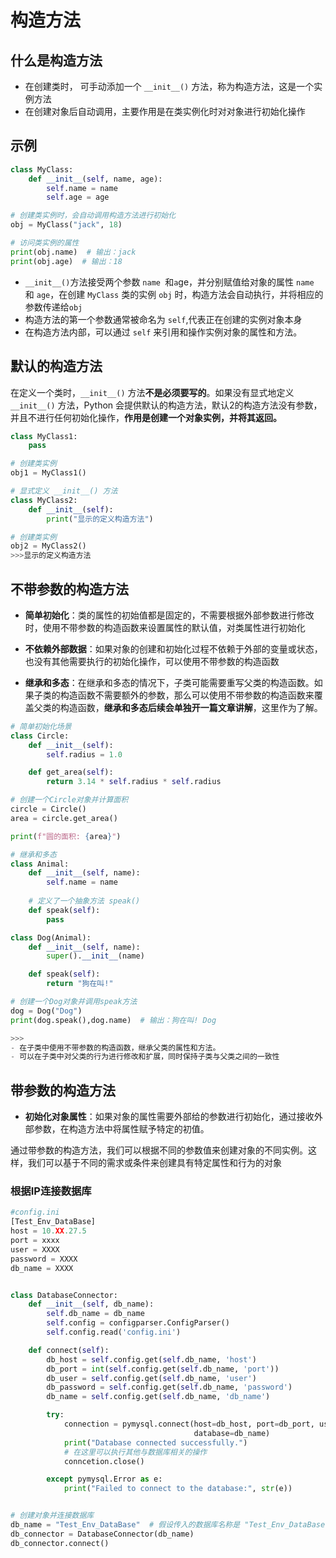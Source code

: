# 构造方法

## 什么是构造方法

- 在创建类时， 可手动添加一个  `__init__()` 方法，称为构造方法，这是一个实例方法
- 在创建对象后自动调用，主要作用是在类实例化时对对象进行初始化操作

## 示例

```python 
class MyClass:
    def __init__(self, name, age):
        self.name = name
        self.age = age

# 创建类实例时，会自动调用构造方法进行初始化
obj = MyClass("jack", 18)

# 访问类实例的属性
print(obj.name)  # 输出：jack
print(obj.age)  # 输出：18
```

- `__init__()`方法接受两个参数 `name `和`a`ge，并分别赋值给对象的属性 `name `和 `age`，在创建 `MyClass` 类的实例 `obj` 时，构造方法会自动执行，并将相应的参数传递给`obj`
- 构造方法的第一个参数通常被命名为 `self`,代表正在创建的实例对象本身
- 在构造方法内部，可以通过 `self` 来引用和操作实例对象的属性和方法。

## 默认的构造方法

在定义一个类时，`__init__()` 方法**不是必须要写的**。如果没有显式地定义 `__init__()` 方法，Python 会提供默认的构造方法，默认2的构造方法没有参数，并且不进行任何初始化操作，**作用是创建一个对象实例，并将其返回。**

```python 
class MyClass1:
    pass

# 创建类实例
obj1 = MyClass1()	

# 显式定义 __init__() 方法
class MyClass2:
    def __init__(self):
        print("显示的定义构造方法")

# 创建类实例
obj2 = MyClass2()
>>>显示的定义构造方法
```

## 不带参数的构造方法

- **简单初始化**：类的属性的初始值都是固定的，不需要根据外部参数进行修改时，使用不带参数的构造函数来设置属性的默认值，对类属性进行初始化
- **不依赖外部数据**：如果对象的创建和初始化过程不依赖于外部的变量或状态，也没有其他需要执行的初始化操作，可以使用不带参数的构造函数

- **继承和多态**：在继承和多态的情况下，子类可能需要重写父类的构造函数。如果子类的构造函数不需要额外的参数，那么可以使用不带参数的构造函数来覆盖父类的构造函数，**继承和多态后续会单独开一篇文章讲解**，这里作为了解。

```python 
# 简单初始化场景
class Circle:
    def __init__(self):
        self.radius = 1.0

    def get_area(self):
        return 3.14 * self.radius * self.radius

# 创建一个Circle对象并计算面积
circle = Circle()
area = circle.get_area()

print(f"圆的面积: {area}")
```

```python 
# 继承和多态
class Animal:
    def __init__(self, name):
        self.name = name
        
	# 定义了一个抽象方法 speak()
    def speak(self):
        pass

class Dog(Animal):
    def __init__(self, name):
        super().__init__(name)

    def speak(self):
        return "狗在叫!"

# 创建一个Dog对象并调用speak方法
dog = Dog("Dog")
print(dog.speak(),dog.name)  # 输出：狗在叫! Dog

>>>
- 在子类中使用不带参数的构造函数，继承父类的属性和方法。
- 可以在子类中对父类的行为进行修改和扩展，同时保持子类与父类之间的一致性
```

## 带参数的构造方法

- **初始化对象属性**：如果对象的属性需要外部给的参数进行初始化，通过接收外部参数，在构造方法中将属性赋予特定的初值。

通过带参数的构造方法，我们可以根据不同的参数值来创建对象的不同实例。这样，我们可以基于不同的需求或条件来创建具有特定属性和行为的对象

### 根据IP连接数据库

```python 
#config.ini
[Test_Env_DataBase]
host = 10.XX.27.5
port = xxxx
user = XXXX
password = XXXX
db_name = XXXX


class DatabaseConnector:
    def __init__(self, db_name):
        self.db_name = db_name
        self.config = configparser.ConfigParser()
        self.config.read('config.ini')

    def connect(self):
        db_host = self.config.get(self.db_name, 'host')
        db_port = int(self.config.get(self.db_name, 'port'))
        db_user = self.config.get(self.db_name, 'user')
        db_password = self.config.get(self.db_name, 'password')
        db_name = self.config.get(self.db_name, 'db_name')

        try:
            connection = pymysql.connect(host=db_host, port=db_port, user=db_user, password=db_password,
                                         database=db_name)
            print("Database connected successfully.")
            # 在这里可以执行其他与数据库相关的操作
            conncetion.close()

        except pymysql.Error as e:
            print("Failed to connect to the database:", str(e))


# 创建对象并连接数据库
db_name = "Test_Env_DataBase"  # 假设传入的数据库名称是 "Test_Env_DataBase"
db_connector = DatabaseConnector(db_name)
db_connector.connect()
```

